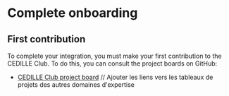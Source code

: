 # Complete onboarding

## First contribution

To complete your integration, you must make your first contribution to the
CEDILLE Club. To do this, you can consult the project boards on GitHub:

- [CEDILLE Club project board](https://github.com/orgs/ClubCedille/projects/3) // Ajouter les liens vers
les tableaux de projets des autres domaines d'expertise
